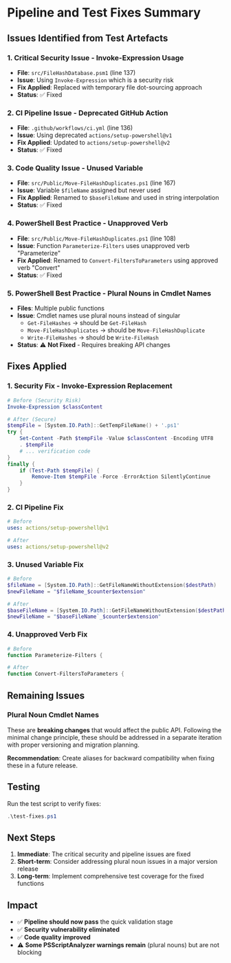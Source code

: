 # Pipeline and Test Fixes Summary

## Issues Identified from Test Artefacts

### 1. **Critical Security Issue - Invoke-Expression Usage**
- **File**: `src/FileHashDatabase.psm1` (line 137)
- **Issue**: Using `Invoke-Expression` which is a security risk
- **Fix Applied**: Replaced with temporary file dot-sourcing approach
- **Status**: ✅ Fixed

### 2. **CI Pipeline Issue - Deprecated GitHub Action**
- **File**: `.github/workflows/ci.yml` (line 136)
- **Issue**: Using deprecated `actions/setup-powershell@v1`
- **Fix Applied**: Updated to `actions/setup-powershell@v2`
- **Status**: ✅ Fixed

### 3. **Code Quality Issue - Unused Variable**
- **File**: `src/Public/Move-FileHashDuplicates.ps1` (line 167)
- **Issue**: Variable `$fileName` assigned but never used
- **Fix Applied**: Renamed to `$baseFileName` and used in string interpolation
- **Status**: ✅ Fixed

### 4. **PowerShell Best Practice - Unapproved Verb**
- **File**: `src/Public/Move-FileHashDuplicates.ps1` (line 108)
- **Issue**: Function `Parameterize-Filters` uses unapproved verb "Parameterize"
- **Fix Applied**: Renamed to `Convert-FiltersToParameters` using approved verb "Convert"
- **Status**: ✅ Fixed

### 5. **PowerShell Best Practice - Plural Nouns in Cmdlet Names**
- **Files**: Multiple public functions
- **Issue**: Cmdlet names use plural nouns instead of singular
  - `Get-FileHashes` → should be `Get-FileHash`
  - `Move-FileHashDuplicates` → should be `Move-FileHashDuplicate`
  - `Write-FileHashes` → should be `Write-FileHash`
- **Status**: ⚠️ **Not Fixed** - Requires breaking API changes

## Fixes Applied

### 1. Security Fix - Invoke-Expression Replacement
```powershell
# Before (Security Risk)
Invoke-Expression $classContent

# After (Secure)
$tempFile = [System.IO.Path]::GetTempFileName() + '.ps1'
try {
    Set-Content -Path $tempFile -Value $classContent -Encoding UTF8
    . $tempFile
    # ... verification code
}
finally {
    if (Test-Path $tempFile) {
        Remove-Item $tempFile -Force -ErrorAction SilentlyContinue
    }
}
```

### 2. CI Pipeline Fix
```yaml
# Before
uses: actions/setup-powershell@v1

# After
uses: actions/setup-powershell@v2
```

### 3. Unused Variable Fix
```powershell
# Before
$fileName = [System.IO.Path]::GetFileNameWithoutExtension($destPath)
$newFileName = "$fileName_$counter$extension"

# After
$baseFileName = [System.IO.Path]::GetFileNameWithoutExtension($destPath)
$newFileName = "$baseFileName`_$counter$extension"
```

### 4. Unapproved Verb Fix
```powershell
# Before
function Parameterize-Filters {

# After
function Convert-FiltersToParameters {
```

## Remaining Issues

### Plural Noun Cmdlet Names
These are **breaking changes** that would affect the public API. Following the minimal change principle, these should be addressed in a separate iteration with proper versioning and migration planning.

**Recommendation**: Create aliases for backward compatibility when fixing these in a future release.

## Testing

Run the test script to verify fixes:
```powershell
.\test-fixes.ps1
```

## Next Steps

1. **Immediate**: The critical security and pipeline issues are fixed
2. **Short-term**: Consider addressing plural noun issues in a major version release
3. **Long-term**: Implement comprehensive test coverage for the fixed functions

## Impact

- ✅ **Pipeline should now pass** the quick validation stage
- ✅ **Security vulnerability eliminated**
- ✅ **Code quality improved**
- ⚠️ **Some PSScriptAnalyzer warnings remain** (plural nouns) but are not blocking